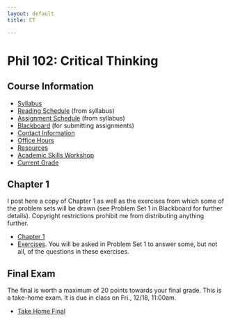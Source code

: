 ```yaml
---
layout: default
title: CT

---
```


# Phil 102: Critical Thinking

## Course Information
+ [Syllabus](Syllabus.pdf)
+ [Reading Schedule](Reading) (from syllabus)
+ [Assignment Schedule](Assignments) (from syllabus)
+ [Blackboard](http://blackboard.njcu.edu) (for submitting assignments)
+ [Contact Information](/Contact)
+ [Office Hours](/Contact/office)
+ [Resources](/Teaching/Resources/)
+ [Academic Skills Workshop](http://www.njcu.edu/counselingcenter/academic-skills-workshops/)
+ [Current Grade](Grade.xlsx)



## Chapter 1
I post here a copy of Chapter 1 as well as the exercises from which some of the problem sets will be drawn (see Problem Set 1 in Blackboard for further details). Copyright restrictions prohibit me from distributing anything further. 

+ [Chapter 1](ch1.pdf)
+ [Exercises](exercises.pdf). You will be asked in Problem Set 1 to answer some, but not all, of the questions in these exercises. 


## Final Exam

The final is worth a maximum of 20 points towards your final grade. This is a take-home exam. It is due in class on Fri., 12/18, 11:00am. 

+ [Take Home Final](FinalFall15.pdf)


